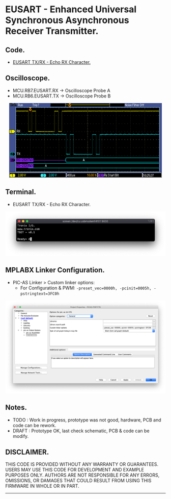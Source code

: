 # EUSART - Enhanced Universal Synchronous Asynchronous Receiver Transmitter.

## Code.

- [EUSART TX/RX - Echo RX Character.](https://github.com/tronixio/robot-tbot/blob/main/Code/eusart-txrx/eusart.s)

## Oscilloscope.

- MCU.RB7.EUSART.RX -> Oscilloscope Probe A
- MCU.RB6.EUSART.TX -> Oscilloscope Probe B

<p align="center">
<img alt="MCU.RB6.EUSART.TX" src="https://github.com/tronixio/robot-tbot/blob/main/Code/extras/TEK00002.png">
</p>

## Terminal.

- EUSART TX/RX - Echo RX Character.

<p align="center">
<img alt="EUSART TX/RX" src="https://github.com/tronixio/robot-tbot/blob/main/Code/extras/eusart-1.png">
</p>

## MPLABX Linker Configuration.

- PIC-AS Linker > Custom linker options:
  - For Configuration & PWM: `-preset_vec=0000h, -pcinit=0005h, -pstringtext=3FC0h`

![MPLABX Configuration](https://github.com/tronixio/robot-tbot/blob/main/Code/extras/configuration-1.png)

## Notes.

- TODO : Work in progress, prototype was not good, hardware, PCB and code can be rework.
- DRAFT : Prototype OK, last check schematic, PCB & code can be modify.

## DISCLAIMER.

THIS CODE IS PROVIDED WITHOUT ANY WARRANTY OR GUARANTEES.
USERS MAY USE THIS CODE FOR DEVELOPMENT AND EXAMPLE PURPOSES ONLY.
AUTHORS ARE NOT RESPONSIBLE FOR ANY ERRORS, OMISSIONS, OR DAMAGES THAT COULD
RESULT FROM USING THIS FIRMWARE IN WHOLE OR IN PART.

---
